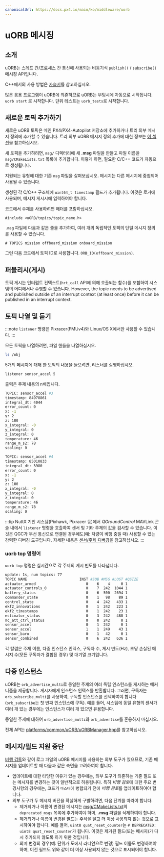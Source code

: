 ```yaml
---
canonicalUrl: https://docs.px4.io/main/ko/middleware/uorb
---
```


# uORB 메시징

## 소개

uORB는 스레드 간/프로세스 간 통신에 사용되는 비동기식 `publish()` / `subscribe()` 메시징 API입니다.

C++에서의 사용 방법은 [자습서](../modules/hello_sky.md)를 참고하십시오.

많은 응용 프로그램이 uORB에 의존하므로 uORB는 부팅시에 자동으로 시작됩니다. `uorb start` 로 시작합니다. 단위 테스트는 `uorb_tests`로 시작합니다.

## 새로운 토픽 추가하기

새로운 uORB 토픽은 메인 PX4/PX4-Autopilot 저장소에 추가하거나 트리 외부 메시지 정의에 추가할 수 있습니다. 트리 외부 uORB 메시지 정의 추가에 대한 정보는 [이 섹션](../advanced/out_of_tree_modules.md#out-of-tree-uorb-message-definitions)을 참고하십시오.

새 토픽을 추가하려면, `msg/` 디렉터리에 새 **.msg** 파일을 만들고 파일 이름을 `msg/CMakeLists.txt` 목록에 추가합니다. 이렇게 하면, 필요한 C/C++ 코드가 자동으로 생성됩니다.

지원되는 유형에 대한 기존 `msg` 파일을 살펴보십시오. 메시지는 다른 메시지에 중첩되어 사용될 수 있습니다.

생성된 각 C/C++ 구조체에 `uint64_t timestamp` 필드가 추가됩니다. 이것은 로거에 사용되며, 메시지 게시시에 입력하여야 합니다.

코드에서 주제를 사용하려면 헤더를 포함하십시오.

```
#include <uORB/topics/topic_name.h>
```

`.msg` 파일에 다음과 같은 줄을 추가하여, 여러 개의 독립적인 토픽의 단일 메시지 정의를 사용할 수 있습니다.

```
# TOPICS mission offboard_mission onboard_mission
```

그런 다음 코드에서 토픽 ID로 사용합니다. `ORB_ID(offboard_mission)`.


## 퍼블리시(게시)

토픽 게시는 인터럽트 컨텍스트(`hrt_call` API에 의해 호출되는 함수)를 포함하여 시스템의 어디에서나 수행할 수 있습니다. However, the topic needs to be advertised and published outside of an interrupt context (at least once) before it can be published in an interrupt context.

## 토픽 나열 및 듣기

:::note
`listener` 명령은 Pixracer(FMUv4)와 Linux/OS X에서만 사용할 수 있습니다.
:::

모든 토픽을 나열하려면, 파일 핸들을 나열하십시오.

```sh
ls /obj
```

5개의 메시지에 대해 한 토픽의 내용을 들으려면, 리스너를 실행하십시오.

```sh
listener sensor_accel 5
```

출력은 주제 내용의 n배입니다.

```sh
TOPIC: sensor_accel #3
timestamp: 84978861
integral_dt: 4044
error_count: 0
x: -1
y: 2
z: 100
x_integral: -0
y_integral: 0
z_integral: 0
temperature: 46
range_m_s2: 78
scaling: 0

TOPIC: sensor_accel #4
timestamp: 85010833
integral_dt: 3980
error_count: 0
x: -1
y: 2
z: 100
x_integral: -0
y_integral: 0
z_integral: 0
temperature: 46
range_m_s2: 78
scaling: 0
```

:::tip
NuttX 기반 시스템(Pixhawk, Pixracer 등)에서 *QGroundControl* MAVLink 콘솔 내에서 `listener` 명령을 호출하여 센서 및 기타 주제의 값을 검사할 수 있습니다. 이것은 QGC가 무선 틍신으로 연결된 경우에도(예: 차량이 비행 중일 때) 사용할 수 있는 강력한 디버깅 도구입니다. 자세한 내용은 [센서/주제 디버깅](../debug/sensor_uorb_topic_debugging.md)을 참고하십시오.
:::

### uorb top 명령어

`uorb top` 명령은 실시간으로 각 주제의 게시 빈도를 나타냅니다.

```sh
update: 1s, num topics: 77
TOPIC NAME                        INST #SUB #MSG #LOST #QSIZE
actuator_armed                       0    6    4     0 1
actuator_controls_0                  0    7  242  1044 1
battery_status                       0    6  500  2694 1
commander_state                      0    1   98    89 1
control_state                        0    4  242   433 1
ekf2_innovations                     0    1  242   223 1
ekf2_timestamps                      0    1  242    23 1
estimator_status                     0    3  242   488 1
mc_att_ctrl_status                   0    0  242     0 1
sensor_accel                         0    1  242     0 1
sensor_accel                         1    1  249    43 1
sensor_baro                          0    1   42     0 1
sensor_combined                      0    6  242   636 1
```
각 칼럼은 주제 이름, 다중 인스턴스 인덱스, 구독자 수, 게시 빈도(Hz), 초당 손실된 메시지 수(모든 구독자가 결합된 경우) 및 대기열 크기입니다.


## 다중 인스턴스

uORB는 `orb_advertise_multi`로 동일한 주제의 여러 독립 인스턴스를 게시하는 메커니즘을 제공합니다. 게시자에게 인스턴스 인덱스를 반환합니다. 그러면, 구독자는 `orb_subscribe_multi`를 사용하여, 구독할 인스턴스를 선택하여야 합니다(`orb_subscribe`는 첫 번째 인스턴스에 구독). 예를 들어, 시스템에 동일 유형의 센서가 여러 개 있는 경우에는 인스턴스가 여러 개 있으면 유용합니다.

동일한 주제에 대하여 `orb_advertise_multi`와 `orb_advertise`를 혼용하지 마십시오.

전체 API는 [platforms/common/uORB/uORBManager.hpp](https://github.com/PX4/PX4-Autopilot/blob/master/platforms/common/uORB/uORBManager.hpp)를 참고하십시오.

<a id="deprecation"></a>

## 메시지/필드 지원 중단
[비행 검토](https://github.com/PX4/flight_review)와 같이 로그 파일의 uORB 메시지를 사용하는 외부 도구가 있으므로, 기존 메시지를 업데이트할 때 다음과 같은 측면을 고려하여야 합니다.

- 업데이트에 대한 타당한 이유가 있는 경우에는, 외부 도구가 의존하는 기존 필드 또는 메시지를 변경하는 것이 일반적으로 허용됩니다. 특히 *비행 검토*에 대한 주요 변경사항의 경우에는, 코드가 `마스터`에 병합되기 전에 *비행 검토*를 업데이트하여야 합니다.
- 외부 도구가 두 메시지 버전을 확실하게 구별하려면, 다음 단계를 따라야 합니다.
  - 제거되거나 이름이 변경된 메시지는 [msg/CMakeLists.txt](https://github.com/PX4/PX4-Autopilot/blob/c5a6a60903455c3600f47e3c45ecaa48614559c8/msg/CMakeLists.txt#L189)의 `deprecated_msgs` 목록에 추가하여야 하며, **.msg** 파일을 삭제하여야 합니다.
  - 제거되거나 이름이 변경된 필드는 주석을 달고 더 이상 사용되지 않는 것으로 표시하여야 합니다. 예를 들어, `uint8 quat_reset_counter`는 `# DEPRECATED: uint8 quat_reset_counter`가 됩니다. 이것은 제거된 필드(또는 메시지)가 다시 추가되지 않도록 하기 위한 것입니다.
  - 의미 변경의 경우(예: 단위가 도에서 라디안으로 변경) 필드 이름도 변경하여야 하며, 이전 필드도 위와 같이 더 이상 사용되지 않는 것으로 표시되어야 합니다.

